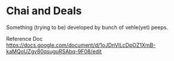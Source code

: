 # Chai and Deals

Something (trying to be) developed by bunch of vehle(yet) peeps. 

Reference Doc
https://docs.google.com/document/d/1oJDnVlLcDpOZ1XmB-kaMQoUZgv80qsuguRSAbq-9F08/edit
